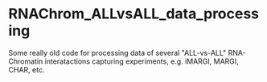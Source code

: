 # RNAChrom_ALLvsALL_data_processing

Some really old code for processing data of several "ALL-vs-ALL" RNA-Chromatin interatactions capturing experiments, e.g. iMARGI, MARGI, CHAR, etc.

